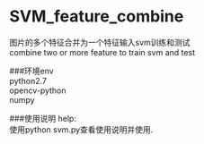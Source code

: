 # SVM_feature_combine
图片的多个特征合并为一个特征输入svm训练和测试<br>
combine two or more feature to train svm and test

###环境env <br>
python2.7<br>
opencv-python<br>
numpy<br>

###使用说明 help:<br>
使用python svm.py查看使用说明并使用.
